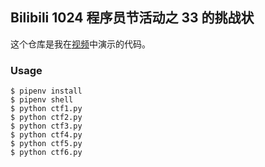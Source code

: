 ## Bilibili 1024 程序员节活动之 33 的挑战状

这个仓库是我在[视频](https://www.bilibili.com/video/BV1S541157H3)中演示的代码。

### Usage

```shell
$ pipenv install
$ pipenv shell
$ python ctf1.py
$ python ctf2.py
$ python ctf3.py
$ python ctf4.py
$ python ctf5.py
$ python ctf6.py
```

